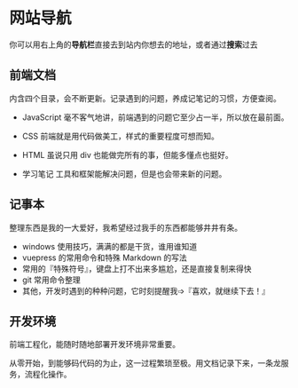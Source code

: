 # 网站导航

你可以用右上角的**导航栏**直接去到站内你想去的地址，或者通过**搜索**过去

## 前端文档

内含四个目录，会不断更新。记录遇到的问题，养成记笔记的习惯，方便查阅。

- JavaScript  毫不客气地讲，前端遇到的问题它至少占一半，所以放在最前面。

- CSS  前端就是用代码做美工，样式的重要程度可想而知。

- HTML  虽说只用 div 也能做完所有的事，但能多懂点也挺好。

- 学习笔记  工具和框架能解决问题，但是也会带来新的问题。

## 记事本

整理东西是我的一大爱好，我希望经过我手的东西都能够井井有条。

- windows 使用技巧，满满的都是干货，谁用谁知道
- vuepress 的常用命令和特殊 Markdown 的写法
- 常用的『特殊符号』，键盘上打不出来多尴尬，还是直接复制来得快
- git 常用命令整理
- 其他，开发时遇到的种种问题，它时刻提醒我➩『喜欢，就继续下去！』

## 开发环境

前端工程化，能随时随地部署开发环境非常重要。

从零开始，到能够码代码的为止，这一过程繁琐至极。用文档记录下来，一条龙服务，流程化操作。